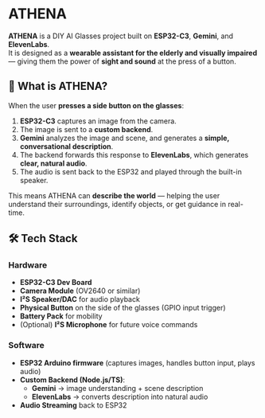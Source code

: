 # ATHENA

**ATHENA** is a DIY AI Glasses project built on **ESP32-C3**, **Gemini**, and **ElevenLabs**.  
It is designed as a **wearable assistant for the elderly and visually impaired** — giving them the power of **sight and sound** at the press of a button.  


## 🌟 What is ATHENA?

When the user **presses a side button on the glasses**:
1. **ESP32-C3** captures an image from the camera.  
2. The image is sent to a **custom backend**.  
3. **Gemini** analyzes the image and scene, and generates a **simple, conversational description**.  
4. The backend forwards this response to **ElevenLabs**, which generates **clear, natural audio**.  
5. The audio is sent back to the ESP32 and played through the built-in speaker.  

This means ATHENA can **describe the world** — helping the user understand their surroundings, identify objects, or get guidance in real-time.  


## 🛠 Tech Stack

### Hardware
- **ESP32-C3 Dev Board**  
- **Camera Module** (OV2640 or similar)  
- **I²S Speaker/DAC** for audio playback  
- **Physical Button** on the side of the glasses (GPIO input trigger)  
- **Battery Pack** for mobility  
- (Optional) **I²S Microphone** for future voice commands  

### Software
- **ESP32 Arduino firmware** (captures images, handles button input, plays audio)  
- **Custom Backend (Node.js/TS)**:
  - **Gemini** → image understanding + scene description  
  - **ElevenLabs** → converts description into natural audio  
- **Audio Streaming** back to ESP32 